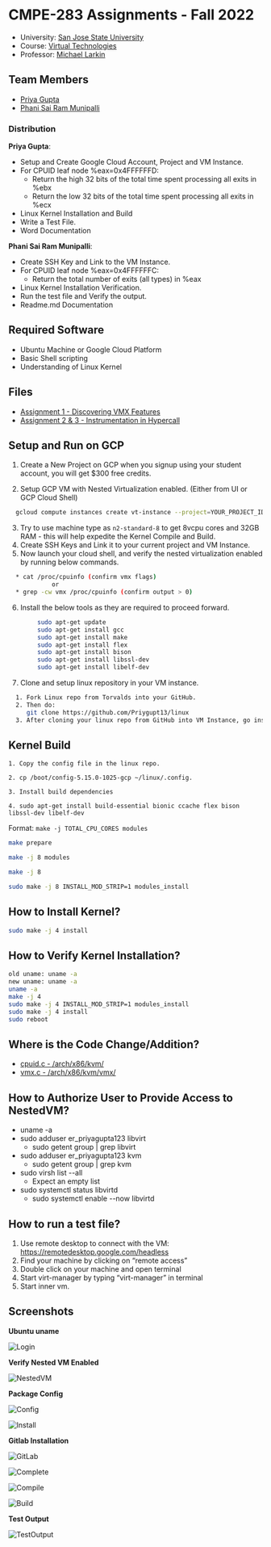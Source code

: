 
CMPE-283 Assignments - Fall 2022
==================================================


*	University: [San Jose State University](http://www.sjsu.edu/)
*   Course: [Virtual Technologies](https://catalog.sjsu.edu/preview_course_nopop.php?catoid=12&coid=58409)
*	Professor: [Michael Larkin](michael.larkin@sjsu.edu)
## Team Members

*   [Priya Gupta](https://github.com/priyagupta)
*   [Phani Sai Ram Munipalli](https://www.linkedin.com/in/iamphanisairam/)

### Distribution
**Priya Gupta**: 
*   Setup and Create Google Cloud Account, Project and VM Instance.
*   For CPUID leaf node %eax=0x4FFFFFFD:
    *   Return the high 32 bits of the total time spent processing all exits in %ebx
    *   Return the low 32 bits of the total time spent processing all exits in %ecx
*   Linux Kernel Installation and Build 
*   Write a Test File.
*   Word Documentation

**Phani Sai Ram Munipalli**: 
*   Create SSH Key and Link to the VM Instance.
*   For CPUID leaf node %eax=0x4FFFFFFC:
    *   Return the total number of exits (all types) in %eax
*   Linux Kernel Installation Verification.
*   Run the test file and Verify the output.
*   Readme.md Documentation


## Required Software
*   Ubuntu Machine or Google Cloud Platform
*   Basic Shell scripting
*   Understanding of Linux Kernel

## Files
*   [Assignment 1 - Discovering VMX Features](https://github.com/phanisaimunipalli/cmpe283-vt/blob/main/283_Assignment1-F22.pdf)
*   [Assignment 2 & 3 - Instrumentation in Hypercall](https://github.com/phanisaimunipalli/cmpe283-vt/blob/main/283_Assignment2-3_Fall2022.pdf)





## Setup and Run on GCP


1. Create a New Project on GCP when you signup using your student account, you will get $300 free credits.

2. Setup GCP VM with Nested Virtualization enabled. (Either from UI or GCP Cloud Shell)

```bash
  gcloud compute instances create vt-instance --project=YOUR_PROJECT_ID --zone=us-west2-a --machine-type=n2-standard-8 --network-interface=network-tier=PREMIUM --maintenance-policy=MIGRATE --provisioning-model=STANDARD --service-account=240577316264-compute@developer.gserviceaccount.com --scopes=https://www.googleapis.com/auth/devstorage.read_only,https://www.googleapis.com/auth/logging.write,https://www.googleapis.com/auth/monitoring.write,https://www.googleapis.com/auth/servicecontrol,https://www.googleapis.com/auth/service.management.readonly,https://www.googleapis.com/auth/trace.append --tags=http-server,https-server --create-disk=auto-delete=yes,boot=yes,device-name=instance-1,image=projects/ubuntu-os-cloud/global/images/ubuntu-2204-jammy-v20221018,mode=rw,size=150,type=projects/cmpe-283-370620/zones/us-west2-a/diskTypes/pd-ssd --no-shielded-secure-boot --shielded-vtpm --shielded-integrity-monitoring --reservation-affinity=any --enable-nested-virtualization --min-cpu-platform="Intel Cascade Lake"
```

3. Try to use machine type as ``n2-standard-8`` to get 8vcpu cores and 32GB RAM - this will help expedite the Kernel Compile and Build.
4. Create SSH Keys and Link it to your current project and VM Instance.
5. Now launch your cloud shell, and verify the nested virtualization enabled by running below commands.

```bash
  * cat /proc/cpuinfo (confirm vmx flags)
            or
  * grep -cw vmx /proc/cpuinfo (confirm output > 0)
```

6. Install the below tools as they are required to proceed forward.

```bash
        sudo apt-get update
        sudo apt-get install gcc
        sudo apt-get install make
        sudo apt-get install flex
        sudo apt-get install bison
        sudo apt-get install libssl-dev
        sudo apt-get install libelf-dev
```

7. Clone and setup linux repository in your VM instance.

```bash
  1. Fork Linux repo from Torvalds into your GitHub.
  2. Then do: 
     git clone https://github.com/Priygupt13/linux
  3. After cloning your linux repo from GitHub into VM Instance, go inside and ensure all files are okay.
```

## Kernel Build

``1. Copy the config file in the linux repo.``

``2. cp /boot/config-5.15.0-1025-gcp ~/linux/.config.``

``3. Install build dependencies``

``4. sudo apt-get install build-essential bionic ccache flex bison libssl-dev libelf-dev``

Format: 
``make -j TOTAL_CPU_CORES modules ``

```bash
make prepare

make -j 8 modules

make -j 8

sudo make -j 8 INSTALL_MOD_STRIP=1 modules_install
```

##  How to Install Kernel?
```bash
sudo make -j 4 install
```

##  How to Verify Kernel Installation?
```bash
old uname: uname -a
new uname: uname -a
uname -a
make -j 4
sudo make -j 4 INSTALL_MOD_STRIP=1 modules_install
sudo make -j 4 install
sudo reboot 
```
##  Where is the Code Change/Addition?

*   [cpuid.c - /arch/x86/kvm/](https://github.com/Priygupt13/linux/blob/master/arch/x86/kvm/cpuid.c)
*   [vmx.c - /arch/x86/kvm/vmx/](https://github.com/Priygupt13/linux/blob/master/arch/x86/kvm/vmx/vmx.c)

##  How to Authorize User to Provide Access to NestedVM?
*   uname -a
*   sudo adduser er_priyagupta123 libvirt
    *   sudo getent group | grep libvirt
*   sudo adduser er_priyagupta123 kvm
    *   sudo getent group | grep kvm
*   sudo virsh list --all
    *   Expect an empty list
*   sudo systemctl status libvirtd
    *   sudo systemctl enable --now libvirtd

##  How to run a test file?
1. Use remote desktop to connect with the VM:
    https://remotedesktop.google.com/headless
2. Find your machine by clicking on “remote access”
3. Double click on your machine and open terminal
4. Start virt-manager by typing “virt-manager” in terminal
5. Start inner vm.


## Screenshots


**Ubuntu uname** 

![Login](https://raw.githubusercontent.com/phanisaimunipalli/cmpe283-vt/main/screenshots/uname_ubntu.jpeg)


**Verify Nested VM Enabled** 

![NestedVM](https://raw.githubusercontent.com/phanisaimunipalli/cmpe283-vt/main/screenshots/verify_nestedvm.jpeg)

**Package Config** 

![Config](https://raw.githubusercontent.com/phanisaimunipalli/cmpe283-vt/main/screenshots/kernel_upgrade.jpeg)

![Install](https://raw.githubusercontent.com/phanisaimunipalli/cmpe283-vt/main/screenshots/install_kernel.jpeg)

**Gitlab Installation** 

![GitLab](https://raw.githubusercontent.com/phanisaimunipalli/cmpe283-vt/main/screenshots/install_gitlab.jpeg)


![Complete](https://raw.githubusercontent.com/phanisaimunipalli/cmpe283-vt/main/screenshots/install_complete.jpeg)

![Compile](https://raw.githubusercontent.com/phanisaimunipalli/cmpe283-vt/main/screenshots/compile_kernel.jpeg)

![Build](https://raw.githubusercontent.com/phanisaimunipalli/cmpe283-vt/main/screenshots/build_kernel.jpeg)


**Test Output** 

![TestOutput](https://raw.githubusercontent.com/phanisaimunipalli/cmpe283-vt/main/screenshots/test_output.jpeg)

